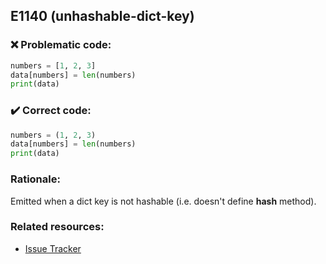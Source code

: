 ## E1140 (unhashable-dict-key)

### :x: Problematic code:

```python
numbers = [1, 2, 3]
data[numbers] = len(numbers)
print(data)
```

### :heavy_check_mark: Correct code:

```python
numbers = (1, 2, 3)
data[numbers] = len(numbers)
print(data)
```

### Rationale:

Emitted when a dict key is not hashable (i.e. doesn't define __hash__
method).

### Related resources:

- [Issue Tracker](https://github.com/PyCQA/pylint/issues?q=is%3Aissue+%22unhashable-dict-key%22+OR+%22E1140%22)
